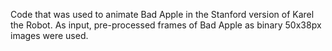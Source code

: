Code that was used to animate Bad Apple in the Stanford version of Karel the Robot. As input, pre-processed frames of Bad Apple as binary 50x38px images were used.

